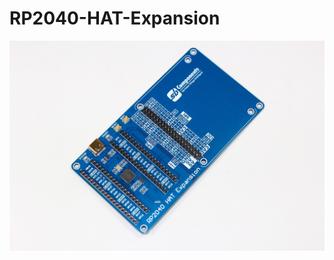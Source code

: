 # RP2040-HAT-Expansion
<img src = "https://github.com/sbcshop/RP2040-HAT-Expansion/blob/main/images/img.JPG"/>
